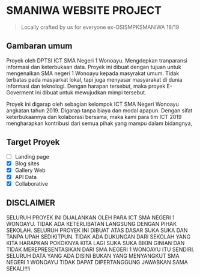 # SMANIWA WEBSITE PROJECT
> Locally crafted by us for everyone
> ex-OSISMPKSMANIWA 18/19

## Gambaran umum
Proyek oleh DPTSI ICT SMA Negeri 1 Wonoayu. Mengdepkan tranparansi informasi dan keterbukaan data.
Proyek ini dibuat dengan tujuan untuk mengenalkan SMA negeri 1 Wonoayu kepada masyrakat umum. Tidak terbatas pada masyarkat lokal, tapi juga menyasar masyarakat di dunia informasi dan teknologi. Dengan harapan tersebut, maka proyek E-Goverment ini dibuat untuk mewujudkan mimpi tersebut.

Proyek ini digarap oleh sebagian kelompok ICT SMA Negeri Wonoayu angkatan tahun 2019. Digarap tanpa biaya dan modal apapun. Dengan sifat keterbukaannya dan kolaborasi bersama, maka kami para tim ICT 2019 mengharapkan kontribusi dari semua pihak yang mampu dalam bidangnya, 

## Target Proyek
- [ ] Landing page
- [x] Blog sites
- [x] Gallery Web
- [x] API Data
- [x] Collaborative

## DISCLAIMER
SELURUH PROYEK INI DIJALANKAN OLEH PARA ICT SMA NEGERI 1 WONOAYU. TIDAK ADA KETERLIBATAN LANGSUNG DENGAN PIHAK SEKOLAH. SELURUH PROYEK INI DIBUAT ATAS DASAR SUKA SUKA DAN TANPA UPAH SEDIKITPUN. TIDAK ADA DUKUNGAN DARI SEKOLAH YANG KITA HARAPKAN POKOKNYA KITA LAGI SUKA SUKA BIKIN GINIAN DAN TIDAK MEREPRESENTASIKAN DARI SMA NEGERI 1 WONOAYU ITU SENDIRI. SELURUH DATA YANG ADA DISINI BUKAN  YANG MENYANGKUT SMA NEGERI 1 WONOAYU TIDAK DAPAT DIPERTANGGUNG JAWABKAN SAMA SEKALI!!!i